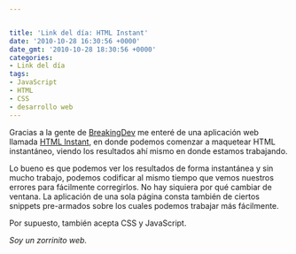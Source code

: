 ```yaml
---


title: 'Link del día: HTML Instant'
date: '2010-10-28 16:30:56 +0000'
date_gmt: '2010-10-28 18:30:56 +0000'
categories:
- Link del día
tags:
- JavaScript
- HTML
- CSS
- desarrollo web
---
```



Gracias a la gente de [BreakingDev](http://twitter.com/BreakingDev) me enteré de una aplicación web llamada [HTML Instant](http://www.htmlinstant.com/), en donde podemos comenzar a maquetear HTML instantáneo, viendo los resultados ahí mismo en donde estamos trabajando.

Lo bueno es que podemos ver los resultados de forma instantánea y sin mucho trabajo, podemos codificar al mismo tiempo que vemos nuestros errores para fácilmente corregirlos. No hay siquiera por qué cambiar de ventana. La aplicación de una sola página consta también de ciertos snippets pre-armados sobre los cuales podemos trabajar más fácilmente.

Por supuesto, también acepta CSS y JavaScript.

_Soy un zorrinito web._
